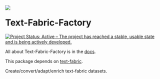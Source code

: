 <img src="/tf/docs/images/tf-small.png" align="left"/>

# Text-Fabric-Factory

[![Project Status: Active – The project has reached a stable, usable state and is being actively developed.](https://www.repostatus.org/badges/latest/active.svg)](https://www.repostatus.org/#active)

All about Text-Fabric-Factory is in the
[docs](https://annotation.github.io/text-fabric-factort/tff).

This package depends on
[text-fabric](https://github.com/annotation/text-fabric).

Create/convert/adapt/enrich text-fabric datasets.
